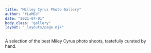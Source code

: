 ```yaml
---
title: "Milley Cyrus Photo Gallery"
author: "fLaMEd"
date: "2021-07-01"
body_class: "gallery"
layout: "_layouts/page.njk"
---
```


A selection of the best Miley Cyrus photo shoots, tastefully curated by hand.